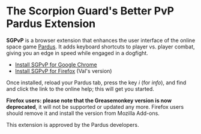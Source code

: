 # The Scorpion Guard's Better PvP Pardus Extension

**SGPvP** is a browser extension that enhances the user interface of the online
space game [Pardus](http://www.pardus.at/). It adds keyboard shortcuts to player
vs. player combat, giving you an edge in speed while engaged in a dogfight.

* [Install SGPvP for Google Chrome](https://chrome.google.com/webstore/detail/ddadeeakniimjcbfnoiacbhpgkfmeoic)
* [Install SGPvP for Firefox](https://addons.mozilla.org/firefox/addon/pardus-sgpvp/) (Val's version)

Once installed, reload your Pardus tab, press the key _i_ (for _info_), and find
and click the link to the online help; this will get you started.

**Firefox users: please note that the Greasemonkey version is now deprecated**, it will
not be supported or updated any more. Firefox users should remove it and install
the version from Mozilla Add-ons.

This extension is approved by the Pardus developers.
